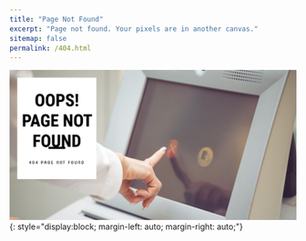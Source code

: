 ```yaml
---
title: "Page Not Found"
excerpt: "Page not found. Your pixels are in another canvas."
sitemap: false
permalink: /404.html
---
```


![](/assets/images/404pageNotFound.png){: style="display:block; margin-left: auto; margin-right: auto;"}

<!-- <img src="/assets/images/404pageNotFound.png"> -->

<!-- <style>
    img {
    /* display : block; */
    /* display:table-cell; */
    /* margin : auto; */
    /* vertical-align:middle; */
    width: 300px;
    height: 150px;
	object-fit: cover;
    }
</style> -->